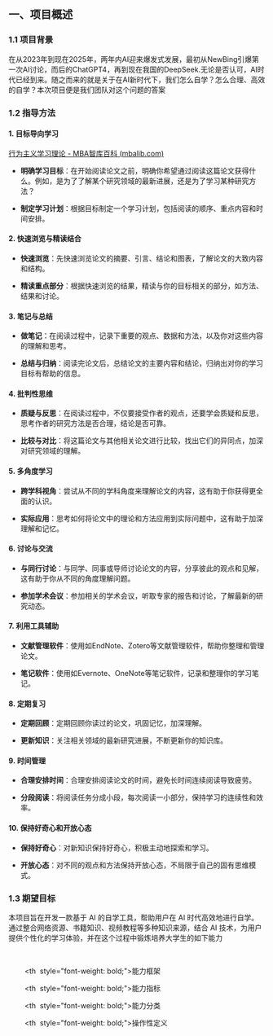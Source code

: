  
  

## 一、项目概述

  

### 1.1 项目背景
在从2023年到现在2025年，两年内AI迎来爆发式发展，最初从NewBing引爆第一次AI讨论，而后的ChatGPT4，再到现在我国的DeepSeek.无论是否认可，AI时代已经到来。随之而来的就是关于在AI新时代下，我们怎么自学？怎么合理、高效的自学？本次项目便是我们团队对这个问题的答案
  
  
  
  
  

### 1.2 指导方法

#### 1. **目标导向学习**

  

[行为主义学习理论 - MBA智库百科 (mbalib.com)](https://wiki.mbalib.com/wiki/%E8%A1%8C%E4%B8%BA%E4%B8%BB%E4%B9%89%E5%AD%A6%E4%B9%A0%E7%90%86%E8%AE%BA)

  
  

- **明确学习目标**：在开始阅读论文之前，明确你希望通过阅读这篇论文获得什么。例如，是为了了解某个研究领域的最新进展，还是为了学习某种研究方法？

- **制定学习计划**：根据目标制定一个学习计划，包括阅读的顺序、重点内容和时间安排。

  

#### 2. **快速浏览与精读结合**

  

- **快速浏览**：先快速浏览论文的摘要、引言、结论和图表，了解论文的大致内容和结构。

- **精读重点部分**：根据快速浏览的结果，精读与你的目标相关的部分，如方法、结果和讨论。

  

#### 3. **笔记与总结**

  

- **做笔记**：在阅读过程中，记录下重要的观点、数据和方法，以及你对这些内容的理解和思考。

- **总结与归纳**：阅读完论文后，总结论文的主要内容和结论，归纳出对你的学习目标有帮助的信息。

  

#### 4. **批判性思维**

  

- **质疑与反思**：在阅读过程中，不仅要接受作者的观点，还要学会质疑和反思，思考作者的研究方法是否合理，结论是否可靠。

- **比较与对比**：将这篇论文与其他相关论文进行比较，找出它们的异同点，加深对研究领域的理解。

  

#### 5. **多角度学习**

  

- **跨学科视角**：尝试从不同的学科角度来理解论文的内容，这有助于你获得更全面的认识。

- **实际应用**：思考如何将论文中的理论和方法应用到实际问题中，这有助于加深理解和记忆。

  

#### 6. **讨论与交流**

  

- **与同行讨论**：与同学、同事或导师讨论论文的内容，分享彼此的观点和见解，这有助于你从不同的角度理解问题。

- **参加学术会议**：参加相关的学术会议，听取专家的报告和讨论，了解最新的研究动态。

  

#### 7. **利用工具辅助**

  

- **文献管理软件**：使用如EndNote、Zotero等文献管理软件，帮助你整理和管理论文。

- **笔记软件**：使用如Evernote、OneNote等笔记软件，记录和整理你的学习笔记。

  

#### 8. **定期复习**

  

- **定期回顾**：定期回顾你读过的论文，巩固记忆，加深理解。

- **更新知识**：关注相关领域的最新研究进展，不断更新你的知识库。

  

#### 9. **时间管理**

  

- **合理安排时间**：合理安排阅读论文的时间，避免长时间连续阅读导致疲劳。

- **分段阅读**：将阅读任务分成小段，每次阅读一小部分，保持学习的连续性和效率。

  

#### 10. **保持好奇心和开放心态**

  

- **保持好奇心**：对新知识保持好奇心，积极主动地探索和学习。

- **开放心态**：对不同的观点和方法保持开放心态，不局限于自己的固有思维模式。

  
  
  

### 1.3 期望目标

本项目旨在开发一款基于 AI 的自学工具，帮助用户在 AI 时代高效地进行自学。通过整合网络资源、书籍知识、视频教程等多种知识来源，结合 AI 技术，为用户提供个性化的学习体验，并在这个过程中锻炼培养大学生的如下能力
<table border="1">

    <tr>

        <th  style="font-weight: bold;">能力框架</th>

        <th  style="font-weight: bold;">能力指标</th>

        <th  style="font-weight: bold;">能力分类</th>

        <th  style="font-weight: bold;">操作性定义</th>

    </tr>

    <tr>

        <td rowspan="4">目标确定能力</td>

        <td>自我认知</td>

        <td>态度能力</td>

        <td>一个人对自己的性格、兴趣和优势有清晰的认识</td>

    </tr>

    <tr>

        <td>自我认同</td>

        <td>态度能力</td>

        <td>一个人对自己能力和存在价值的肯定</td>

    </tr>

    <tr>

        <td>评估形势</td>

        <td>行为能力</td>

        <td>一个人对自己所处环境态势能够做出准确地把握</td>

    </tr>

    <tr>

        <td>设置目标</td>

        <td>行为能力</td>

        <td>一个人知道自己在合适的时间内该追求什么</td>

    </tr>

    <tr>

        <td rowspan="3">行动筹划能力</td>

        <td>制定规划</td>

        <td>行为能力</td>

        <td>一个人对自己应做的事项能够进通盘考虑</td>

    </tr>

    <tr>

        <td>筹划资源</td>

        <td>行为能力</td>

        <td>一个人知道自己行动需要什么资源并能够想办法获得</td>

    </tr>

    <tr>

        <td>主动性</td>

        <td>态度能力</td>

        <td>一个人积极地把想法付诸行动</td>

    </tr>

    <tr>

        <td rowspan="2">果断决策能力</td>

        <td>冒险精神</td>

        <td>态度能力</td>

        <td>一个人在没有十足把握的前提下仍敢于采取行动</td>

    </tr>

    <tr>

        <td>大胆决策</td>

        <td>行为能力</td>

        <td>一个人善于在冲突的选择中做出最符合自己意愿的决定</td>

    </tr>

    <tr>

        <td rowspan="3">沟通合作能力</td>

        <td>沟通交往</td>

        <td>行为能力</td>

        <td>一个人有效地表达自己意见并获取他人意见的能力</td>

    </tr>

    <tr>

        <td>团队合作</td>

        <td>行为能力</td>

        <td>一个人善于与他人共同解决问题和克服困难的能力</td>

    </tr>

    <tr>

        <td>解决冲突</td>

        <td>行为能力</td>

        <td>一个人善于搁置分歧并获得共识的能力</td>

    </tr>

    <tr>

        <td rowspan="3">把握机遇能力</td>

        <td>发现并评估机会</td>

        <td>行为能力</td>

        <td>一个人善于发现事物的有利方面并把它转变成现实的能力</td>

    </tr>

    <tr>

        <td>忍受不确定性</td>

        <td>态度能力</td>

        <td>一个人能够对事物发展不明晰状态保持平和的心态</td>

    </tr>

    <tr>

        <td>创新行为</td>

        <td>行为能力</td>

        <td>一个人善于从新角度思考问题并采取行动的能力</td>

    </tr>

    <tr>

        <td rowspan="3">防范风险能力</td>

        <td>感知风险</td>

        <td>行为能力</td>

        <td>一个人善于发现事物不良苗头的意识及敏感性</td>

    </tr>

    <tr>

        <td>反思学习</td>

        <td>行为能力</td>

        <td>一个人发现自己不足并加以弥补的能力</td>

    </tr>

    <tr>

        <td>风险管理</td>

        <td>行为能力</td>

        <td>一个人善于从不利角度思考问题并采取对策的能力</td>

    </tr>

    <tr>

        <td rowspan="3">逆境奋起能力</td>

        <td>乐观</td>

        <td>态度能力</td>

        <td>一个人对事物经常持积极的态度</td>

    </tr>

    <tr>

        <td>希望</td>

        <td>态度能力</td>

        <td>一个人对自我始终持肯定的态度</td>

    </tr>

    <tr>

        <td>韧性</td>

        <td>态度能力</td>

        <td>一个人不惧怕挫折并在挫折中成长的能力</td>

    </tr>

</table>

  
  
  
  

## 二、核心功能

  

首先科普从生理角度视角下学习是一个怎样的过程：

  

学习是一个复杂的认知过程，涉及知识的输入、处理和输出。根据认知学习理论，学习不是被动地形成刺激—反应（S—R）联结，而是主动地在头脑内部构造认知结构。学习者从环境中接受刺激，激活感受器，这是学习的第一步。外界信息被转化成刺激信号，被人选择性感知，在人的感觉登记器保持0.25～2秒；被转换的信息紧接着以声音或形状的方式进入短时记忆。

  

经过编码，原先以声音或形状储存的信息可能转化为能被人理解的、有语义特征的言语单元或更为综合性的句子、段落的图式。这些有意义组织的信息经过学习者的不断复述而进入人的长时记忆系统，被永久保存下来。

  

>总结：说人话就是，信息输入——信息处理——信息输出

  

- 信息输入：人要学东西，首先你得有学的对象啊！所以给我们系统提出的要求就是如何获取合理的信息源头？既可以是直接从网络上获取，也可以是从现实中的书籍等进行转化而来。但是无论是书籍、视频、博客文章也好，其本质都是一样的，作为知识存储的容器的不同表现形式而已，所以我们要先构造一套解决方案解决信息输入的问题。然后处理成同一的载体形式，这里我选择了Markdown进行表现

-

  
  

### 1. 资源系统

  

#### 1.1 获取资源

>注意：此处的资源参考

##### 1.1.1 从网络资源中获取

  

- **知识获取**  

    - **博客知识来源**：CSDN、GitHub、B站、Gitee 等。

    - **书籍知识来源**：Z-Lib 等平台。

    - **合作方**：合作伙伴提供的知识资源。

    - **视频知识来源**：B站等视频平台。

    - **网站论坛分享**：从论坛和网站获取笔记和知识分享。

    - **其他博客导入**：导入其他博客的内容。

    - **其他知识来源**：探索更多知识来源。

##### 1.1.2 从现实中获取

  

#### 1.2 资源存储

  

- **本地存储 + 云端存储**：支持本地和云端存储，确保数据安全和可访问性。

  

#### 1.3 资源转换

  

- 使用自然语言处理技术将获取的知识进行转换和总结。

  
  

#### 1.4 资源管理

  

- **电子书管理**：支持电子书的编辑（增删减改）。

- **笔记管理**：支持笔记的分类、标签和搜索功能。

- **用户资源的展示**：支持分类展示和预览功能，使用户可以快速浏览和选择资源。

  

### 2. 自学系统

  

#### 2.1 学习

  

- **目的评估系统**：评估用户的学习目的。

- **路径规划系统**：为用户规划学习路径。

- **推进学习计划**：帮助用户推进学习计划。

  

#### 2.2 思考

  

- **AI 发散性提问**：AI 自动生成发散性问题。

- **人为设置提问**：用户自行设置问题。

- **自我思考提问**：用户自我思考并提问。

- **思考管理系统**：管理用户的思考过程和问题。

  

#### 2.3 问答

  

- **问答记录系统**

    - **AI 问答记录**：记录 AI 与用户的问答。

    - **社区问答记录**：记录社区中的问答。

- **问答管理系统**：管理问答记录和问答过程。

  

#### 2.4 记录

  

- **笔记系统**

    - **Markdown 笔记系统**：支持 Markdown 格式笔记。

    - **HandWriting 笔记系统**：支持手写笔记。

    - **KnowledgeMap 系统**：支持知识图谱的构建。

    - **AI 知识库管理系统**：管理 AI 知识库。

  

#### 2.5 运用

  

- **问题技术栈构建系统**

    - **围绕问题进行技术栈构建**：根据问题构建技术栈。

    - **不合理技术分支可以修订**：修订不合理的技术分支。

    - **问题处理全过程记录系统**：记录问题处理的全过程。

  

#### 2.6 总结

  

- **总结系统**：帮助用户总结学习内容。

  

### 3. 智能系统

###  4. 扩展系统


### 5. 社区系统

  

#### 5.1 讨论

  

- **论坛**：提供论坛功能，用户可以进行讨论。

    - **论坛的调整**：调整论坛功能，使其更简单易用。

    - **用户水平检测**：检测用户水平，提供相应的讨论内容。

  

#### 5.2 推送

  

- **资源推荐**

    - **用户推荐**：根据用户行为推荐优质资源。

    - **B站推荐**：推荐 B 站上的优质学习资源。

    - **老师推荐**：老师推荐的优质资源。




## 三、UI功能

  

### 1. AI 系统

  

- **AI 助手**：提供 AI 助手功能，帮助用户学习。

  

### 2. 插件系统

  

- **插件管理**：支持插件的安装和管理。

  

### 3. 账户系统

  

- **登录/注册**

    - **面向用户**：支持用户登录和注册。

        - **账号**：用户账号。

        - **密码**：用户密码。

        - **验证码**：验证码验证。

    - **面向管理者**：支持管理者登录和注册。

        - **账号**：管理者账号。

        - **密码**：管理者密码。

        - **验证码**：验证码验证。

- **管理**

    - **用户管理**：管理用户信息。

        - **个人信息修改**：修改用户个人信息。

            - **头像**：支持头像上传和存储。

            - **其他**：其他个人信息修改。

    - **管理者管理**：管理管理者信息。

        - **检索**：检索管理者信息。

        - **管理**：添加、修改、删除管理者信息。

  

## 四、开发阶段

  

### 阶段一：基础功能开发

  

- **时间**：2024 年 1 月 - 2024 年 3 月

- **内容**：

    - **个人资源库**：开发网络资源嗅探和知识获取功能。

    - **笔记知识获取**：开发网站论坛分享和博客导入功能。

    - **资源存储功能**：开发本地存储和云端存储功能。

    - **资源管理功能**：开发电子书管理、笔记管理和问答管理功能。

    - **资源展示功能**：开发用户资源的分类展示和预览功能。

  

### 阶段二：自学实际应用开发

  

- **时间**：2024 年 4 月 - 2024 年 6 月

- **内容**：

    - **学习**：开发目的评估系统、路径规划系统和推进学习计划功能。

    - **思考**：开发 AI 发散性提问、人为设置提问、自我思考提问和思考管理系统功能。

    - **问答**：开发问答记录系统和问答管理系统功能。

    - **记录**：开发笔记系统功能。

    - **运用**：开发问题技术栈构建系统功能。

  

### 阶段三：扩展功能开发

  

- **时间**：2024 年 7 月 - 2024 年 9 月

- **内容**：

    - **推送**：开发资源推荐功能。

    - **AI 系统**：开发 AI 助手功能。

    - **插件系统**：开发插件管理功能。

    - **账户系统**：开发登录/注册和管理功能。

  

### 阶段四：测试与优化

  

- **时间**：2024 年 10 月 - 2024 年 12 月

- **内容**：

    - **测试**：进行全面的功能测试和性能测试。

    - **优化**：根据测试结果进行功能优化和性能优化。